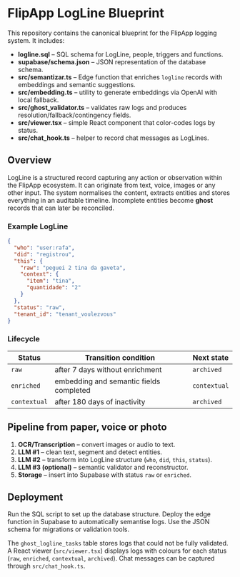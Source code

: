 # FlipApp LogLine Blueprint

This repository contains the canonical blueprint for the FlipApp logging system. It includes:

- **logline.sql** – SQL schema for LogLine, people, triggers and functions.
- **supabase/schema.json** – JSON representation of the database schema.
- **src/semantizar.ts** – Edge function that enriches `logline` records with embeddings and semantic suggestions.
- **src/embedding.ts** – utility to generate embeddings via OpenAI with local fallback.
- **src/ghost_validator.ts** – validates raw logs and produces resolution/fallback/contingency fields.
- **src/viewer.tsx** – simple React component that color-codes logs by status.
- **src/chat_hook.ts** – helper to record chat messages as LogLines.

## Overview

LogLine is a structured record capturing any action or observation within the FlipApp ecosystem. It can originate from text, voice, images or any other input. The system normalises the content, extracts entities and stores everything in an auditable timeline. Incomplete entities become **ghost** records that can later be reconciled.

### Example LogLine

```json
{
  "who": "user:rafa",
  "did": "registrou",
  "this": {
    "raw": "peguei 2 tina da gaveta",
    "context": {
      "item": "tina",
      "quantidade": "2"
    }
  },
  "status": "raw",
  "tenant_id": "tenant_voulezvous"
}
```

### Lifecycle

| Status       | Transition condition                          | Next state   |
| ------------ | --------------------------------------------- | ------------ |
| `raw`        | after 7 days without enrichment               | `archived`   |
| `enriched`   | embedding and semantic fields completed       | `contextual` |
| `contextual` | after 180 days of inactivity                  | `archived`   |

## Pipeline from paper, voice or photo

1. **OCR/Transcription** – convert images or audio to text.
2. **LLM #1** – clean text, segment and detect entities.
3. **LLM #2** – transform into LogLine structure (`who`, `did`, `this`, `status`).
4. **LLM #3 (optional)** – semantic validator and reconstructor.
5. **Storage** – insert into Supabase with status `raw` or `enriched`.

## Deployment

Run the SQL script to set up the database structure. Deploy the edge function in Supabase to automatically semantise logs. Use the JSON schema for migrations or validation tools.

The `ghost_logline_tasks` table stores logs that could not be fully validated. A React viewer (`src/viewer.tsx`) displays logs with colours for each status (`raw`, `enriched`, `contextual`, `archived`). Chat messages can be captured through `src/chat_hook.ts`.

